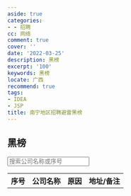 ```yaml
---
aside: true
categories:
- - 招聘
cc: 网络
comment: true
cover: ''
date: '2022-03-25'
description: 黑榜
excerpt: '100'
keywords: 黑榜
locate: 广西
recommend: true
tags:
- IDEA
- JSP
title: 南宁地区招聘避雷黑榜
---
```


<html>
<head>
  <style>
    #tableContainer {
      height: 400px;
      overflow-y: scroll;
    }
  </style>
</head>
<body>
  <h2>黑榜</h2>

  <input type="text" id="searchInput" placeholder="搜索公司名称或序号">

  <div id="tableContainer">
    <table id="blacklistTable">
      <tr>
        <th>序号</th>
        <th>公司名称</th>
        <th>原因</th>
        <th>地址/备注</th>
      </tr>
    </table>
    <div id="noMoreContentMessage" style="display: none; text-align: center; font-weight: bold;">无更多内容，如有新的线索请<a href="https://jinshuju.net/f/DKeqIR">点击添加</a></div>
  </div>

  <div id="pagination"></div>

  <script>
    const table = document.getElementById("blacklistTable");
    const tableContainer = document.getElementById("tableContainer");
    const apiUrl = "https://isgo.top/i_DATA/GX_bl.json"; // 替换为你的外部链接
    const itemsPerPage = 99; // 每页显示的数据数量
    let currentPage = 1;
    let data = []; // 存储所有数据
    let visibleData = []; // 存储当前可见的数据
   let isLoadingData = false; // 是否正在加载数据
  
    async function fetchData() {
      try {
        const response = await fetch(apiUrl);
        data = await response.json();
        updateVisibleData();
        renderTable(currentPage);
        updatePagination();
      } catch (error) {
        console.error("Error fetching data:", error);
      }
    }
  
    function getTotalPages() {
      return Math.ceil(visibleData.length / itemsPerPage);
    }
  
    function updateVisibleData() {
      visibleData = data;
    }
  
    function renderTable(page) {
      const startIndex = (page - 1) * itemsPerPage;
      const endIndex = Math.min(startIndex + itemsPerPage, visibleData.length);
      let html = "";
  
      for (let i = startIndex; i < endIndex; i++) {
        const row = visibleData[i];
        if (row) {
          html += "<tr>";
          Object.values(row).forEach((value) => {
            html += "<td>" + value + "</td>";
          });
          html += "</tr>";
        }
      }
  
      table.innerHTML = html;
      checkNoMoreContentMessage();
  
      isLoadingData = false;
    }
  
    function searchTable() {
      const input = document.getElementById("searchInput");
      const filter = input.value.toUpperCase();
  
      if (!filter) { // 如果搜索框为空，则显示全部数据
        visibleData = data;
      } else {
        visibleData = data.filter((row) => {
          if (row === null || typeof row === "undefined") return false;
          return Object.values(row).some((property) => {
            return (property || "").toString().toUpperCase().indexOf(filter) !== -1;
          });
        });
      }
  
      currentPage = 1; // 搜索后回到第一页
      renderTable(currentPage);
      updatePagination();
    }
  
    function checkNoMoreContentMessage() {
      const noMoreContentMessage = document.getElementById("noMoreContentMessage");
  
      if (visibleData.length === 0) {
        noMoreContentMessage.style.display = "block";
      } else {
        noMoreContentMessage.style.display = "none";
      }
    }
  
    function updatePagination() {
      const totalPages = getTotalPages();
      const pagination = document.getElementById("pagination");
      let html = "";
  
      for (let i = 1; i <= totalPages; i++) {
        html += `<button onclick="goToPage(${i})">${i}</button>`;
      }
  
      pagination.innerHTML = `当前页：${currentPage} / 总页数：${totalPages} ${html}`;
    }
  
    function goToPage(page) {
      if (page > getTotalPages() || page < 1) return;
   currentPage = page;
      renderTable(currentPage);
      updatePagination();
    }
  
    const observer = new IntersectionObserver(
      entries => {
        entries.forEach(entry => {
          if (
            !isLoadingData &&
            entry.isIntersecting &&
            currentPage < getTotalPages()
          ) {
            isLoadingData = true;
            currentPage++;
            renderTable(currentPage);
            updatePagination();
          }
        });
      },
      { root: tableContainer }
    );
  
    fetchData();
  
    document
      .getElementById("searchInput")
      .addEventListener("keyup", searchTable);
  </script>
  
</body>
</html>
